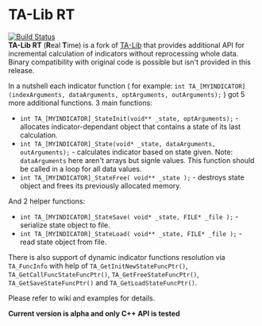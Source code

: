 # TA-Lib RT
[![Build Status](https://github.com/trufanov-nok/ta-lib-rt/workflows/CMake%20on%20multiple%20platforms/badge.svg)](https://github.com/trufanov-nok/ta-lib-rt/actions/workflows/cmake-multi-platform.yml)   
**TA-Lib RT** (**R**eal **T**ime) is a fork of [TA-Lib](http://ta-lib.org) that provides additional API for incremental calculation of indicators without reprocessing whole data. Binary compatibility with original code is possible but isn't provided in this release.

In a nutshell each indicator function ( for example: `int TA_[MYINDICATOR](indexArguments, dataArguments, optArguments, outArguments);` ) got 5 more additional functions. 3 main functions:

* `int TA_[MYINDICATOR]_StateInit(void** _state, optArguments);` - allocates indicator-dependant object that contains a state of its last calculation.
* `int TA_[MYINDICATOR]_State(void* _state, dataArguments, outArguments);` - calculates indicator based on state given. Note: `dataArguments` here aren't arrays but signle values. This function should be called in a loop for all data values.
* `int TA_[MYINDICATOR]_StateFree( void** _state );` - destroys state object and frees its previously allocated memory.  

And 2 helper functions:

* `int TA_[MYINDICATOR]_StateSave( void* _state, FILE* _file );` - serialize state object to file.
* `int TA_[MYINDICATOR]_StateLoad( void** _state, FILE* _file );` - read state object from file.

There is also support of dynamic indicator functions resolution via `TA_FuncInfo` with help of `TA_GetInitNewStateFuncPtr()`, `TA_GetCallFuncStateFuncPtr()`, `TA_GetFreeStateFuncPtr()`, `TA_GetSaveStateFuncPtr()` and `TA_GetLoadStateFuncPtr()`.

Please refer to wiki and examples for details.

**Current version is alpha and only C++ API is tested**
